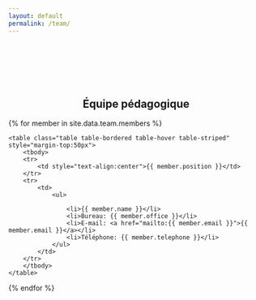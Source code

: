 ```yaml
---
layout: default
permalink: /team/
---
```


<center style="padding-top:80px"><h2>&Eacute;quipe pédagogique</h2></center>

<div class="container" style="max-width:500px">

{% for member in site.data.team.members %}

	<table class="table table-bordered table-hover table-striped" style="margin-top:50px">
		<tbody>
		<tr>
			<td style="text-align:center">{{ member.position }}</td>
		</tr>
		<tr>
			<td>
				<ul>

					<li>{{ member.name }}</li>
					<li>Bureau: {{ member.office }}</li>
					<li>E-mail: <a href="mailto:{{ member.email }}">{{ member.email }}</a></li>
					<li>Téléphone: {{ member.telephone }}</li>
				</ul>
			</td>
		</tr>
		</tbody>
	</table>

{% endfor %}

</div>
